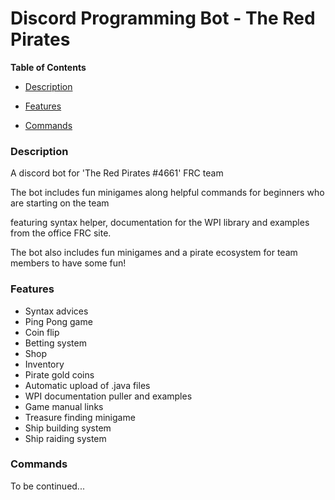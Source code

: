 # Discord Programming Bot - The Red Pirates



**Table of Contents**

* [Description](#Description)

* [Features](#Features)
* [Commands](#Commands)





### Description 

A discord bot for 'The Red Pirates #4661' FRC team



The bot includes fun minigames along helpful commands for beginners who are starting on the team

featuring syntax helper, documentation for the WPI library and examples from the office FRC site.

The bot also includes fun minigames and a pirate ecosystem for team members to have some fun! 



### Features

* Syntax advices
* Ping Pong game
* Coin flip
* Betting system
* Shop
* Inventory
* Pirate gold coins
* Automatic upload of .java files
* WPI documentation puller and examples
* Game manual links
* Treasure finding minigame
* Ship building system
* Ship raiding system


### Commands

To be continued...
